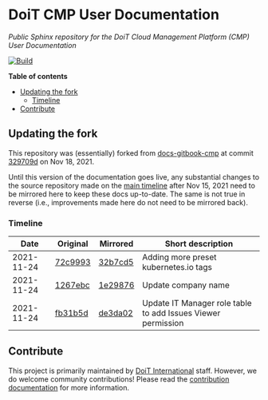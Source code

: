 # DoiT CMP User Documentation

_Public Sphinx repository for the DoiT Cloud Management Platform (CMP) User Documentation_

[![Build][actions-build-img]][actions-build]

[actions-build-img]: https://github.com/doitintl/sphinx-docs-cmp/actions/workflows/push.yaml/badge.svg
[actions-build]: https://github.com/doitintl/sphinx-docs-cmp/actions/workflows/push.yaml

**Table of contents**

- [Updating the fork](#updating-the-fork)
  - [Timeline](#timeline)
- [Contribute](#contribute)

## Updating the fork

This repository was (essentially) forked from [docs-gitbook-cmp] at commit [329709d] on Nov 18, 2021.

Until this version of the documentation goes live, any substantial changes to the source repository made on the [main timeline][main] after Nov 15, 2021 need to be mirrored here to keep these docs up-to-date. The same is not true in reverse (i.e., improvements made here do not need to be mirrored back).

[docs-gitbook-cmp]: https://github.com/doitintl/docs-gitbook-cmp/
[329709d]: https://github.com/doitintl/docs-gitbook-cmp/commit/329709d71ac17c30961901e5615428b03e64bde2
[main]: https://github.com/doitintl/docs-gitbook-cmp/commits/main

### Timeline

| Date       | Original  | Mirrored  | Short description                                            |
| ---------- | --------- | --------- | ------------------------------------------------------------ |
| 2021-11-24 | [72c9993] | [32b7cd5] | Adding more preset kubernetes.io tags                        |
| 2021-11-24 | [1267ebc] | [1e29876] | Update company name                                          |
| 2021-11-24 | [fb31b5d] | [de3da02] | Update IT Manager role table to add Issues Viewer permission |

[72c9993]: https://github.com/doitintl/docs-gitbook-cmp/commit/72c9993374e0b91b3e0adb58b51b8f11c68f98f1
[32b7cd5]: https://github.com/doitintl/docs-sphinx-cmp/commit/32b7cd5e14cfae38c3c3d728650294f4d1f47190

[1267ebc]: https://github.com/doitintl/docs-gitbook-cmp/commit/1267ebcba33fcdc78345d696c4afb6a722e79c75
[1e29876]: https://github.com/doitintl/docs-sphinx-cmp/commit/1e2987666f738f52f03c96e346581061cfea6056

[fb31b5d]: https://github.com/doitintl/docs-gitbook-cmp/commit/fb31b5ddde6613ff673dd5e7282e3a6e28e42977
[de3da02]: https://github.com/doitintl/docs-sphinx-cmp/commit/de3da02c44d8873b86e39aafc785b31d9df8ecbc

## Contribute

This project is primarily maintained by [DoiT International][doit-org] staff. However, we do welcome community contributions! Please read the [contribution documentation][contributing] for more information.

[doit-org]: https://github.com/doitintl/
[contributing]: https://github.com/doitintl/docs/tree/main/CONTRIBUTING.md
